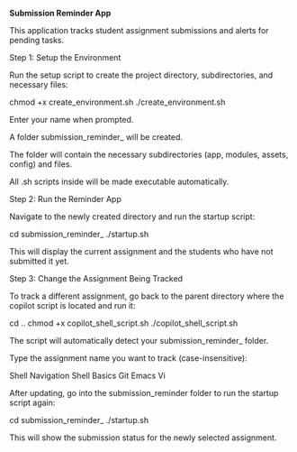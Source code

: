 **Submission Reminder App**

This application tracks student assignment submissions and alerts for pending tasks.

Step 1: Setup the Environment

Run the setup script to create the project directory, subdirectories, and necessary files:

chmod +x create_environment.sh
./create_environment.sh


Enter your name when prompted.

A folder submission_reminder_<YourName> will be created.

The folder will contain the necessary subdirectories (app, modules, assets, config) and files.

All .sh scripts inside will be made executable automatically.

Step 2: Run the Reminder App

Navigate to the newly created directory and run the startup script:

cd submission_reminder_<YourName>
./startup.sh


This will display the current assignment and the students who have not submitted it yet.

Step 3: Change the Assignment Being Tracked

To track a different assignment, go back to the parent directory where the copilot script is located and run it:

cd ..
chmod +x copilot_shell_script.sh
./copilot_shell_script.sh


The script will automatically detect your submission_reminder_<YourName> folder.

Type the assignment name you want to track (case-insensitive):

Shell Navigation
Shell Basics
Git
Emacs
Vi


After updating, go into the submission_reminder folder to run the startup script again:

cd submission_reminder_<YourName>
./startup.sh


This will show the submission status for the newly selected assignment.
